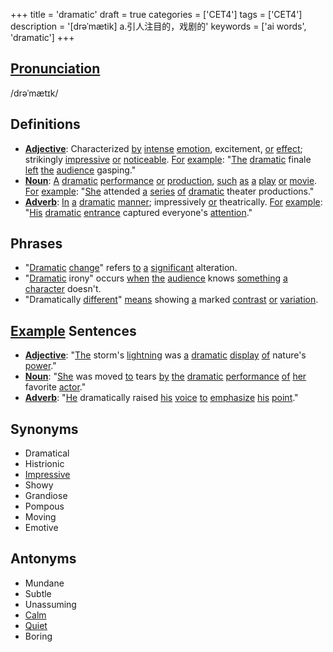 +++
title = 'dramatic'
draft = true
categories = ['CET4']
tags = ['CET4']
description = '[drəˈmætik] a.引人注目的，戏剧的'
keywords = ['ai words', 'dramatic']
+++

## [Pronunciation](/en/post/pronunciation/)
/drəˈmætɪk/

## Definitions
- **[Adjective](/en/post/adjective/)**: Characterized [by](/en/post/by/) [intense](/en/post/intense/) [emotion](/en/post/emotion/), excitement, [or](/en/post/or/) [effect](/en/post/effect/); strikingly [impressive](/en/post/impressive/) [or](/en/post/or/) [noticeable](/en/post/noticeable/). [For](/en/post/for/) [example](/en/post/example/): "[The](/en/post/the/) [dramatic](/en/post/dramatic/) finale [left](/en/post/left/) [the](/en/post/the/) [audience](/en/post/audience/) gasping."
- **[Noun](/en/post/noun/)**: [A](/en/post/a/) [dramatic](/en/post/dramatic/) [performance](/en/post/performance/) [or](/en/post/or/) [production](/en/post/production/), [such](/en/post/such/) [as](/en/post/as/) [a](/en/post/a/) [play](/en/post/play/) [or](/en/post/or/) [movie](/en/post/movie/). [For](/en/post/for/) [example](/en/post/example/): "[She](/en/post/she/) attended [a](/en/post/a/) [series](/en/post/series/) [of](/en/post/of/) [dramatic](/en/post/dramatic/) theater productions."
- **[Adverb](/en/post/adverb/)**: [In](/en/post/in/) [a](/en/post/a/) [dramatic](/en/post/dramatic/) [manner](/en/post/manner/); impressively [or](/en/post/or/) theatrically. [For](/en/post/for/) [example](/en/post/example/): "[His](/en/post/his/) [dramatic](/en/post/dramatic/) [entrance](/en/post/entrance/) captured everyone's [attention](/en/post/attention/)."

## Phrases
- "[Dramatic](/en/post/dramatic/) [change](/en/post/change/)" refers [to](/en/post/to/) [a](/en/post/a/) [significant](/en/post/significant/) alteration.
- "[Dramatic](/en/post/dramatic/) irony" occurs [when](/en/post/when/) [the](/en/post/the/) [audience](/en/post/audience/) knows [something](/en/post/something/) [a](/en/post/a/) [character](/en/post/character/) doesn't.
- "Dramatically [different](/en/post/different/)" [means](/en/post/means/) showing [a](/en/post/a/) marked [contrast](/en/post/contrast/) [or](/en/post/or/) [variation](/en/post/variation/).

## [Example](/en/post/example/) Sentences
- **[Adjective](/en/post/adjective/)**: "[The](/en/post/the/) storm's [lightning](/en/post/lightning/) was [a](/en/post/a/) [dramatic](/en/post/dramatic/) [display](/en/post/display/) [of](/en/post/of/) nature's [power](/en/post/power/)."
- **[Noun](/en/post/noun/)**: "[She](/en/post/she/) was moved [to](/en/post/to/) tears [by](/en/post/by/) [the](/en/post/the/) [dramatic](/en/post/dramatic/) [performance](/en/post/performance/) [of](/en/post/of/) [her](/en/post/her/) favorite [actor](/en/post/actor/)."
- **[Adverb](/en/post/adverb/)**: "[He](/en/post/he/) dramatically raised [his](/en/post/his/) [voice](/en/post/voice/) [to](/en/post/to/) [emphasize](/en/post/emphasize/) [his](/en/post/his/) [point](/en/post/point/)."

## Synonyms
- Dramatical
- Histrionic
- [Impressive](/en/post/impressive/)
- Showy
- Grandiose
- Pompous
- Moving
- Emotive

## Antonyms
- Mundane
- Subtle
- Unassuming
- [Calm](/en/post/calm/)
- [Quiet](/en/post/quiet/)
- Boring
